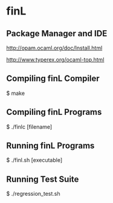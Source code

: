 # finL

Package Manager and IDE
-----------------------

http://opam.ocaml.org/doc/Install.html

http://www.typerex.org/ocaml-top.html

Compiling finL Compiler
------------------

$ make

Compiling finL Programs
-----------------------

$ ./finlc [filename]

Running finL Programs
---------------------

$ ./finl.sh [executable]

Running Test Suite
------------------

$ ./regression_test.sh